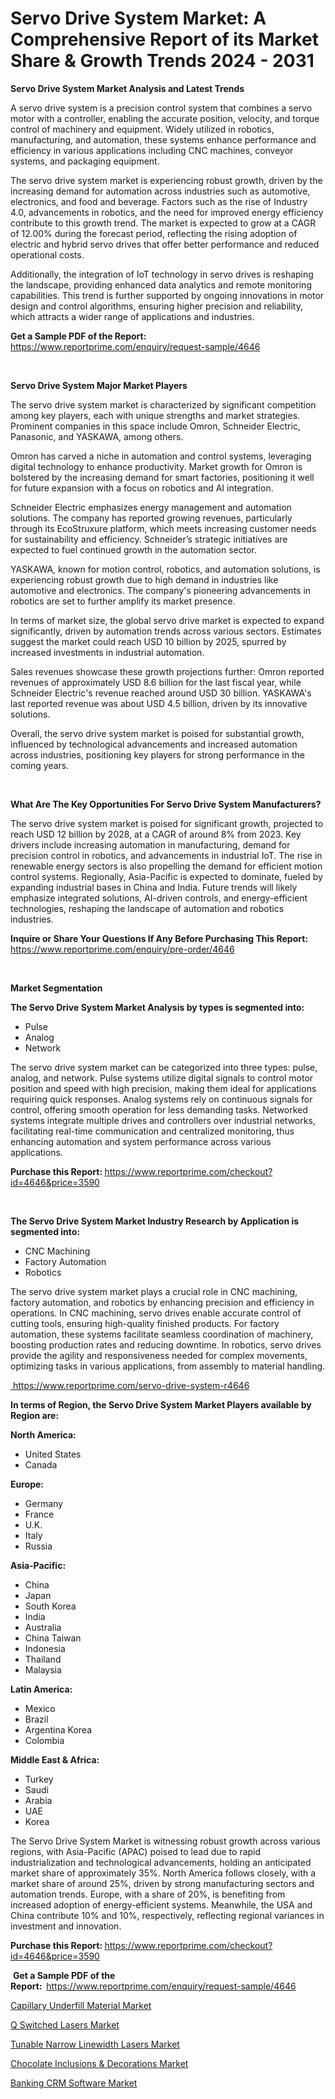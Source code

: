 <p><h1>Servo Drive System Market: A Comprehensive Report of its Market Share & Growth Trends 2024 - 2031</h1></p><p><strong>Servo Drive System Market Analysis and Latest Trends</strong></p>
<p><p>A servo drive system is a precision control system that combines a servo motor with a controller, enabling the accurate position, velocity, and torque control of machinery and equipment. Widely utilized in robotics, manufacturing, and automation, these systems enhance performance and efficiency in various applications including CNC machines, conveyor systems, and packaging equipment.</p><p>The servo drive system market is experiencing robust growth, driven by the increasing demand for automation across industries such as automotive, electronics, and food and beverage. Factors such as the rise of Industry 4.0, advancements in robotics, and the need for improved energy efficiency contribute to this growth trend. The market is expected to grow at a CAGR of 12.00% during the forecast period, reflecting the rising adoption of electric and hybrid servo drives that offer better performance and reduced operational costs.</p><p>Additionally, the integration of IoT technology in servo drives is reshaping the landscape, providing enhanced data analytics and remote monitoring capabilities. This trend is further supported by ongoing innovations in motor design and control algorithms, ensuring higher precision and reliability, which attracts a wider range of applications and industries.</p></p>
<p><strong>Get a Sample PDF of the Report:&nbsp;</strong> <a href="https://www.reportprime.com/enquiry/request-sample/4646">https://www.reportprime.com/enquiry/request-sample/4646</a></p>
<p>&nbsp;</p>
<p><strong>Servo Drive System Major Market Players</strong></p>
<p><p>The servo drive system market is characterized by significant competition among key players, each with unique strengths and market strategies. Prominent companies in this space include Omron, Schneider Electric, Panasonic, and YASKAWA, among others. </p><p>Omron has carved a niche in automation and control systems, leveraging digital technology to enhance productivity. Market growth for Omron is bolstered by the increasing demand for smart factories, positioning it well for future expansion with a focus on robotics and AI integration.</p><p>Schneider Electric emphasizes energy management and automation solutions. The company has reported growing revenues, particularly through its EcoStruxure platform, which meets increasing customer needs for sustainability and efficiency. Schneider’s strategic initiatives are expected to fuel continued growth in the automation sector.</p><p>YASKAWA, known for motion control, robotics, and automation solutions, is experiencing robust growth due to high demand in industries like automotive and electronics. The company's pioneering advancements in robotics are set to further amplify its market presence.</p><p>In terms of market size, the global servo drive market is expected to expand significantly, driven by automation trends across various sectors. Estimates suggest the market could reach USD 10 billion by 2025, spurred by increased investments in industrial automation.</p><p>Sales revenues showcase these growth projections further: Omron reported revenues of approximately USD 8.6 billion for the last fiscal year, while Schneider Electric's revenue reached around USD 30 billion. YASKAWA's last reported revenue was about USD 4.5 billion, driven by its innovative solutions.</p><p>Overall, the servo drive system market is poised for substantial growth, influenced by technological advancements and increased automation across industries, positioning key players for strong performance in the coming years.</p></p>
<p>&nbsp;</p>
<p><strong>What Are The Key Opportunities For Servo Drive System Manufacturers?</strong></p>
<p><p>The servo drive system market is poised for significant growth, projected to reach USD 12 billion by 2028, at a CAGR of around 8% from 2023. Key drivers include increasing automation in manufacturing, demand for precision control in robotics, and advancements in industrial IoT. The rise in renewable energy sectors is also propelling the demand for efficient motion control systems. Regionally, Asia-Pacific is expected to dominate, fueled by expanding industrial bases in China and India. Future trends will likely emphasize integrated solutions, AI-driven controls, and energy-efficient technologies, reshaping the landscape of automation and robotics industries.</p></p>
<p><strong>Inquire or Share Your Questions If Any Before Purchasing This Report:</strong> <a href="https://www.reportprime.com/enquiry/pre-order/4646">https://www.reportprime.com/enquiry/pre-order/4646</a></p>
<p>&nbsp;</p>
<p><strong>Market Segmentation</strong></p>
<p><strong>The Servo Drive System Market Analysis by types is segmented into:</strong></p>
<p><ul><li>Pulse</li><li>Analog</li><li>Network</li></ul></p>
<p><p>The servo drive system market can be categorized into three types: pulse, analog, and network. Pulse systems utilize digital signals to control motor position and speed with high precision, making them ideal for applications requiring quick responses. Analog systems rely on continuous signals for control, offering smooth operation for less demanding tasks. Networked systems integrate multiple drives and controllers over industrial networks, facilitating real-time communication and centralized monitoring, thus enhancing automation and system performance across various applications.</p></p>
<p><strong>Purchase this Report:&nbsp;</strong><a href="https://www.reportprime.com/checkout?id=4646&price=3590">https://www.reportprime.com/checkout?id=4646&price=3590</a></p>
<p>&nbsp;</p>
<p><strong>The Servo Drive System Market Industry Research by Application is segmented into:</strong></p>
<p><ul><li>CNC Machining</li><li>Factory Automation</li><li>Robotics</li></ul></p>
<p><p>The servo drive system market plays a crucial role in CNC machining, factory automation, and robotics by enhancing precision and efficiency in operations. In CNC machining, servo drives enable accurate control of cutting tools, ensuring high-quality finished products. For factory automation, these systems facilitate seamless coordination of machinery, boosting production rates and reducing downtime. In robotics, servo drives provide the agility and responsiveness needed for complex movements, optimizing tasks in various applications, from assembly to material handling.</p></p>
<p><a href="https://www.reportprime.com/servo-drive-system-r4646">&nbsp;https://www.reportprime.com/servo-drive-system-r4646</a></p>
<p><strong>In terms of Region, the Servo Drive System Market Players available by Region are:</strong></p>
<p>
    <p> <strong> North America: </strong>
        <ul>
            <li>United States</li>
            <li>Canada</li>
        </ul>
        </p> 
    <p> <strong> Europe: </strong>
        <ul>
            <li>Germany</li>
            <li>France</li>
            <li>U.K.</li>
            <li>Italy</li>
            <li>Russia</li>
        </ul>
        </p> 
    <p> <strong> Asia-Pacific: </strong>
        <ul>
            <li>China</li>
            <li>Japan</li>
            <li>South Korea</li>
            <li>India</li>
            <li>Australia</li>
            <li>China Taiwan</li>
            <li>Indonesia</li>
            <li>Thailand</li>
            <li>Malaysia</li>
        </ul>
        </p> 
    <p> <strong> Latin America: </strong>
        <ul>
            <li>Mexico</li>
            <li>Brazil</li>
            <li>Argentina Korea</li>
            <li>Colombia</li>
        </ul>
        </p> 
    <p> <strong> Middle East & Africa: </strong>
        <ul>
            <li>Turkey</li>
            <li>Saudi</li>
            <li>Arabia</li>
            <li>UAE</li>
            <li>Korea</li>
        </ul>
    </p>
    </p>
<p><p>The Servo Drive System Market is witnessing robust growth across various regions, with Asia-Pacific (APAC) poised to lead due to rapid industrialization and technological advancements, holding an anticipated market share of approximately 35%. North America follows closely, with a market share of around 25%, driven by strong manufacturing sectors and automation trends. Europe, with a share of 20%, is benefiting from increased adoption of energy-efficient systems. Meanwhile, the USA and China contribute 10% and 10%, respectively, reflecting regional variances in investment and innovation.</p></p>
<p><strong>Purchase this Report: </strong><a href="https://www.reportprime.com/checkout?id=4646&price=3590">https://www.reportprime.com/checkout?id=4646&price=3590</a></p>
<p>&nbsp;<strong>Get a Sample PDF of the Report:&nbsp;&nbsp;</strong><a href="https://www.reportprime.com/enquiry/request-sample/4646">https://www.reportprime.com/enquiry/request-sample/4646</a></p>
<p><strong></strong></p>
<p><p><a href="https://issuu.com/reportprime-2/docs/capillary-underfill-material-market_a7f6e232db42f6">Capillary Underfill Material Market</a></p><p><a href="https://github.com/hgf64gh/Market-Research-Report-List-1/blob/main/q-switched-lasers-market.md">Q Switched Lasers Market</a></p><p><a href="https://github.com/marloy8/Market-Research-Report-List-6/blob/main/tunable-narrow-linewidth-lasers-market.md">Tunable Narrow Linewidth Lasers Market</a></p><p><a href="https://issuu.com/reportprime-2/docs/chocolate-inclusions-decorations-ma_4b6aceaffc279e">Chocolate Inclusions & Decorations Market</a></p><p><a href="https://www.linkedin.com/pulse/banking-crm-software-industry-analysis-report-its-market-f7fde?trackingId=7N8lVfnjQEyUngKiuabx4A%3D%3D">Banking CRM Software Market</a></p></p>